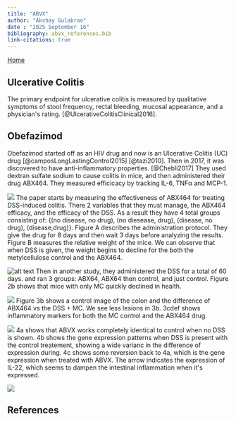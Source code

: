 ```yaml
---
title: "ABVX"
author: "Akshay Gulabrao"
date : "2025 September 16"
bibliography: abvx_references.bib
link-citations: true
---
```


[Home](./index.html)

## Ulcerative Colitis
The primary endpoint for ulcerative colitis is measured by qualitative symptoms of stool frequency, rectal bleeding, mucosal appearance, and a physician's rating.  [@UlcerativeColitisClinical2016].


## Obefazimod

Obefazimod started off as an HIV drug and now is an Ulcerative Colitis (UC) drug [@camposLongLastingControl2015] [@tazi2010]. Then in 2017, it was discovered to have anti-inflammatory properties. [@Chebli2017] They used dextran sulfate sodium to cause colitis in mice, and then administered their drug ABX464. They measured efficicacy by tracking IL-6, TNFα and MCP-1.

![](./media/campos_fig1.png)
The paper starts by measuring the effectiveness of ABX464 for treating DSS-induced colitis. There 2 variables that they must manage, the ABX464 efficacy, and the efficacy of the DSS. As a result they have 4 total groups consisting of: {(no disease, no drug), (no diesease, drug), (disease, no drug), (disease,drug)}. Figure A describes the administration protocol. They give the drug for 8 days and then wait 3 days before analyzing the results. Figure B measures the relative weight of the mice. We can observe that when DSS is given, the weight begins to decline for the both the metylcellulose control and the ABX464.

![alt text](./media/campos_fig2.png)
Then in another study, they administered the DSS for a total of 60 days. and ran 3 groups: ABX64, ABX64 then control, and just control. Figure 2b shows that mice with only MC quickly declined in health.

![](./media/campos_fig3.png)
Figure 3b shows a control image of the colon and the difference of ABX464 vs the DSS + MC. We see less lesions in 3b. 3cdef shows inflammatory markers for both the MC control and the ABX464 drug.

![](./media/campos_fig4.png)
4a shows that ABVX works completely identical to control when no DSS is shown. 4b shows the gene expression patterns when DSS is present with the control treatement, showing a wide varianc in the difference of expression during. 4c shows some reversion back to 4a, which is the gene expression when treated with ABVX. The arrow indicates the expression of IL-22, which seems to dampen the intestinal inflammation when it's expressed.

![](./media/campos_fig5.png)


## References
